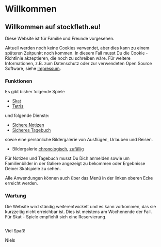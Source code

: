 ﻿<style>
body {
	background-image: url(/images/slideshow/girlindred.jpg)
}
</style>
# Willkommen

## Willkommen auf stockfleth.eu!

Diese Website ist für Familie und Freunde vorgesehen.

Aktuell werden noch keine Cookies verwendet, aber dies kann zu einem späteren Zeitpunkt noch kommen.
In diesem Fall musst Du die Cookie - Richtlinie akzeptieren, die noch zu schreiben wäre.
Für weitere Informationen, z.B. zum Datenschutz oder zur verwendeten Open Source Software, siehe [Impressum](/markdown?page=impressum).

### Funktionen

Es gibt bisher folgende Spiele
- [Skat](/skat)
- [Tetris](/tetris)

und folgende Dienste:
- [Sichere Notizen](/notes)
- [Sicheres Tagebuch](/diary)

sowie eine persönliche Bildergalerie von Ausflügen, Urlauben und Reisen.

- Bildergalerie [chronologisch](/slideshow?shuffle=false), [zufällig](/slideshow?shuffle=true)

Für Notizen und Tagebuch musst Du Dich anmelden sowie um Familienbilder in der Galiere angezeigt
zu bekommen oder Ergebnisse Deiner Skatspiele zu sehen.

Alle Anwendungen können auch über das Menü in der linken oberen Ecke erreicht werden.

### Wartung

Die Website wird ständig weiterentwickelt und es kann vorkommen, das sie kurzzeitig nicht erreichbar ist.
Dies ist meistens am Wochenende der Fall. Für Skat - Spiele empfiehlt sich eine Reservierung.

##
Viel Spaß!

Niels
